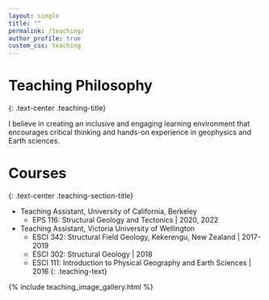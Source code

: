 ```yaml
---
layout: single
title: ""
permalink: /teaching/
author_profile: true
custom_css: teaching
---
```


# Teaching Philosophy
{: .text-center .teaching-title}

I believe in creating an inclusive and engaging learning environment that encourages critical thinking and hands-on experience in geophysics and Earth sciences.

# Courses
{: .text-center .teaching-section-title}


- Teaching Assistant, University of California, Berkeley
  - EPS 116: Structural Geology and Tectonics | 2020, 2022
- Teaching Assistant, Victoria University of Wellington
  - ESCI 342: Structural Field Geology, Kekerengu, New Zealand | 2017-2019
  - ESCI 302: Structural Geology | 2018
  - ESCI 111: Introduction to Physical Geography and Earth Sciences | 2016
  {: .teaching-text}

{% include teaching_image_gallery.html %}

